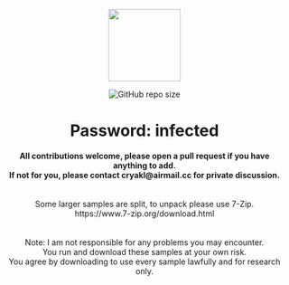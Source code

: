 <p align="center">
  <img width="128" height="128" src="https://user-images.githubusercontent.com/128066597/264610335-49e0a590-20fd-4b0a-b8e3-05e9aa137cdc.png">
</p>
<p align="center">
<img alt="GitHub repo size" src="https://img.shields.io/github/repo-size/YuanKong666/Ultimate-RAT-Collection">
</p>

<h1 align="center">Password: infected</h1>

<p align="center">
<b>All contributions welcome, please open a pull request if you have anything to add.</b><br>
<b>If not for you, please contact cryakl@airmail.cc for private discussion.</b><br>
  <br>
<br>
Some larger samples are split, to unpack please use 7-Zip.<br>
https://www.7-zip.org/download.html<br>
<br>
  <br>
Note: I am not responsible for any problems you may encounter.<br>
You run and download these samples at your own risk.<br>
You agree by downloading to use every sample lawfully and for research only.<br>
</p>



